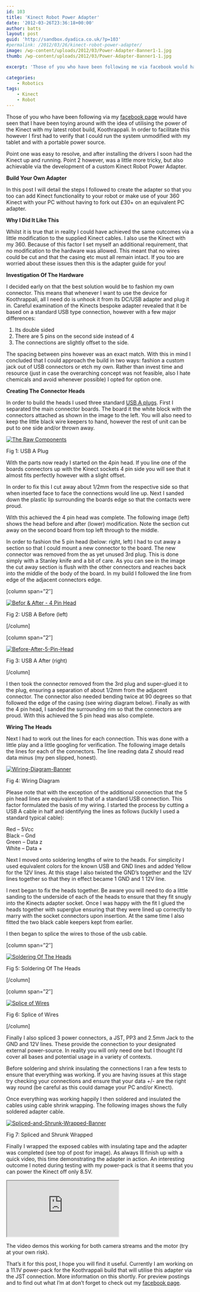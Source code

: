 ```yaml
---
id: 103
title: 'Kinect Robot Power Adapter'
date: '2012-03-26T23:36:18+00:00'
author: batts
layout: post
guid: 'http://sandbox.dyadica.co.uk/?p=103'
#permalink: /2012/03/26/kinect-robot-power-adapter/
image: /wp-content/uploads/2012/03/Power-Adapter-Banner1-1.jpg
thumb: /wp-content/uploads/2012/03/Power-Adapter-Banner1-1.jpg

excerpt: 'Those of you who have been following me via facebook would have seen that I have been toying around with the idea of utilising the power of the Kinect with my latest robot build, Koothrappali.'

categories:
    - Robotics
tags:
    - Kinect
    - Robot
---
```


Those of you who have been following via my [facebook page](http://www.facebook.com/ADropInTheDigitalOcean "A Drop in the Digital Ocean on Facebook") would have seen that I have been toying around with the idea of utilising the power of the Kinect with my latest robot build, Koothrappali. In order to facilitate this however I first had to verify that I could run the system unmodified with my tablet and with a portable power source.

Point one was easy to resolve, and after installing the drivers I soon had the Kinect up and running. Point 2 however, was a little more tricky, but also achievable via the development of a custom Kinect Robot Power Adapter.

**Build Your Own Adapter**

In this post I will detail the steps I followed to create the adapter so that you too can add Kinect functionality to your robot or make use of your 360 Kinect with your PC without having to fork out £30+ on an equivalent PC adapter.

**Why I Did It Like This**

Whilst it is true that in reality I could have achieved the same outcomes via a little modification to the supplied Kinect cables. I also use the Kinect with my 360. Because of this factor I set myself an additional requirement, that no modification to the hardware was allowed. This meant that no wires could be cut and that the casing etc must all remain intact. If you too are worried about these issues then this is the adapter guide for you!

**Investigation Of The Hardware**

I decided early on that the best solution would be to fashion my own connector. This means that whenever I want to use the device for Koothrappali, all I need do is unhook it from its DC/USB adapter and plug it in. Careful examination of the Kinects bespoke adapter revealed that it be based on a standard USB type connection, however with a few major differences:

1. <span class="li_color">Its double sided</span>
2. <span class="li_color">There are 5 pins on the second side instead of 4</span>
3. <span class="li_color">The connections are slightly offset to the side.</span>

The spacing between pins however was an exact match. With this in mind I concluded that I could approach the build in two ways: fashion a custom jack out of USB connectors or etch my own. Rather than invest time and resource (just in case the overarching concept was not feasible, also I hate chemicals and avoid whenever possible) I opted for option one.

**Creating The Connector Heads**

In order to build the heads I used three standard [USB A plugs](http://www.maplin.co.uk/usb-2.0-plugs-219686 "USB A Plugs - Maplin.co.uk"). First I separated the main connector boards. The board it the white block with the connectors attached as shown in the image to the left. You will also need to keep the little black wire keepers to hand, however the rest of unit can be put to one side and/or thrown away.

[![](/wp-content/uploads/2012/03/The-Raw-Components-300x225.jpg "The Raw Components")](/wp-content/uploads/2012/03/The-Raw-Components.jpg)

<span class="caption">Fig 1: USB A Plug</span>

With the parts now ready I started on the 4pin head. If you line one of the boards connectors up with the Kinect sockets 4 pin side you will see that it almost fits perfectly however with a slight offset.

In order to fix this I cut away about 1/2mm from the respective side so that when inserted face to face the connections would line up. Next I sanded down the plastic lip surrounding the boards edge so that the contacts were proud.

With this achieved the 4 pin head was complete. The following image (left) shows the head before and after (lower) modification. Note the section cut away on the second board from top left through to the middle.

In order to fashion the 5 pin head (below: right, left) I had to cut away a section so that I could mount a new connector to the board. The new connector was removed from the as yet unused 3rd plug. This is done simply with a Stanley knife and a bit of care. As you can see in the image the cut away section is flush with the other connectors and reaches back into the middle of the body of the board. In my build I followed the line from edge of the adjacent connectors edge.

\[column span=”2″\]

[![](/wp-content/uploads/2012/03/Befor-After-4-Pin-Head-300x225.jpg "Befor & After - 4 Pin Head")](/wp-content/uploads/2012/03/Befor-After-4-Pin-Head.jpg)

<span class="caption">Fig 2: USB A Before (left)</span>

\[/column\]

\[column span=”2″\]

[![](/wp-content/uploads/2012/03/Before-After-5-Pin-Head1-300x225.jpg "Before-After-5-Pin-Head")](/wp-content/uploads/2012/03/Before-After-5-Pin-Head1.jpg)

<span class="caption">Fig 3: USB A After (right)</span>

\[/column\]

I then took the connector removed from the 3rd plug and super-glued it to the plug, ensuring a separation of about 1/2mm from the adjacent connector. The connector also needed bending twice at 90 degrees so that followed the edge of the casing (see wiring diagram below). Finally as with the 4 pin head, I sanded the surrounding rim so that the connectors are proud. With this achieved the 5 pin head was also complete.

**Wiring The Heads**

Next I had to work out the lines for each connection. This was done with a little play and a little googling for verification. The following image details the lines for each of the connectors. The line reading data Z should read data minus (my pen slipped, honest).

[![](/wp-content/uploads/2012/03/Wiring-Diagram-Banner.jpg "Wiring-Diagram-Banner")](/wp-content/uploads/2012/03/Wiring-Diagram.jpg)

<span class="caption">Fig 4: Wiring Diagram</span>

Please note that with the exception of the additional connection that the 5 pin head lines are equivalent to that of a standard USB connection. This factor formulated the basis of my wiring. I started the process by cutting a USB A cable in half and identifying the lines as follows (luckily I used a standard typical cable):

Red – 5Vcc  
Black – Gnd  
Green – Data z  
White – Data +

Next I moved onto soldering lengths of wire to the heads. For simplicity I used equivalent colors for the known USB and GND lines and added Yellow for the 12V lines. At this stage I also twisted the GND’s together and the 12V lines together so that they in effect became 1 GND and 1 12V line.

I next began to fix the heads together. Be aware you will need to do a little sanding to the underside of each of the heads to ensure that they fit snugly into the Kinects adapter socket. Once I was happy with the fit I glued the heads together with superglue ensuring that they were lined up correctly to marry with the socket connectors upon insertion. At the same time I also fitted the two black cable keepers kept from earlier.

I then began to splice the wires to those of the usb cable.

\[column span=”2″\]

[![](/wp-content/uploads/2012/03/Soldering-Of-The-Heads-300x225.jpg "Soldering Of The Heads")](/wp-content/uploads/2012/03/Soldering-Of-The-Heads.jpg)

<span class="caption">Fig 5: Soldering Of The Heads</span>

\[/column\]

\[column span=”2″\]

[![](/wp-content/uploads/2012/03/Splice-of-Wires-300x225.jpg "Splice of Wires")](/wp-content/uploads/2012/03/Splice-of-Wires.jpg)

<span class="caption">Fig 6: Splice of Wires</span>

\[/column\]

Finally I also spliced 3 power connectors, a JST, PP3 and 2.5mm Jack to the GND and 12V lines. These provide the connection to your designated external power-source. In reality you will only need one but I thought I’d cover all bases and potential usage in a variety of contexts.

Before soldering and shrink insulating the connections I ran a few tests to ensure that everything was working. If you are having issues at this stage try checking your connections and ensure that your data +/- are the right way round (be careful as this could damage your PC and/or Kinect).

Once everything was working happily I then soldered and insulated the cables using cable shrink wrapping. The following images shows the fully soldered adapter cable.

[![](/wp-content/uploads/2012/03/Spliced-and-Shrunk-Wrapped-Banner.jpg "Spliced-and-Shrunk-Wrapped-Banner")](/wp-content/uploads/2012/03/Spliced-and-Shrunk-Wrapped.jpg)

<span class="caption">Fig 7: Spliced and Shrunk Wrapped</span>

Finally I wrapped the exposed cables with insulating tape and the adapter was completed (see top of post for image). As always Ill finish up with a quick video, this time demonstrating the adapter in action. An interesting outcome I noted during testing with my power-pack is that it seems that you can power the Kinect off only 8.5V.

<iframe class="youtube" src="http://www.youtube.com/embed/e_y4DoB8pcg"></iframe>

The video demos this working for both camera streams and the motor (try at your own risk).

That’s it for this post, I hope you will find it useful. Currently I am working on a 11.1V power-pack for the Koothrappali build that will utilise this adapter via the JST connection. More information on this shortly. For preview postings and to find out what I’m at don’t forget to check out my [facebook page](http://www.facebook.com/ADropInTheDigitalOcean "A Drop in the Digital Ocean on Facebook").